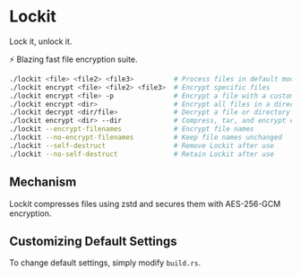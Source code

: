 # Lockit
Lock it, unlock it.

⚡ Blazing fast file encryption suite.

```bash
./lockit <file> <file2> <file3>          # Process files in default mode (encrypt/decrypt)
./lockit encrypt <file> <file2> <file3>  # Encrypt specific files
./lockit encrypt <file> -p               # Encrypt a file with a custom password
./lockit encrypt <dir>                   # Encrypt all files in a directory
./lockit decrypt <dir/file>              # Decrypt a file or directory
./lockit encrypt <dir> --dir             # Compress, tar, and encrypt entire directories
./lockit --encrypt-filenames             # Encrypt file names
./lockit --no-encrypt-filenames          # Keep file names unchanged
./lockit --self-destruct                 # Remove Lockit after use
./lockit --no-self-destruct              # Retain Lockit after use

```

## Mechanism
Lockit compresses files using zstd and secures them with AES-256-GCM encryption.

## Customizing Default Settings
To change default settings, simply modify `build.rs`.







